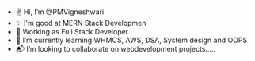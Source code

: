 - ✌️ Hi, I’m @PMVigneshwari
- ✨ I'm good at MERN Stack Developmen
- 🏢 Working as Full Stack Developer  
- 🌱 I’m currently learning WHMCS, AWS, DSA, System design and OOPS
- 📬 I’m looking to collaborate on webdevelopment projects.....

<!---
PMVigneshwari/PMVigneshwari is a ✨ special ✨ repository because its `README.md` (this file) appears on your GitHub profile.
You can click the Preview link to take a look at your changes.
--->
